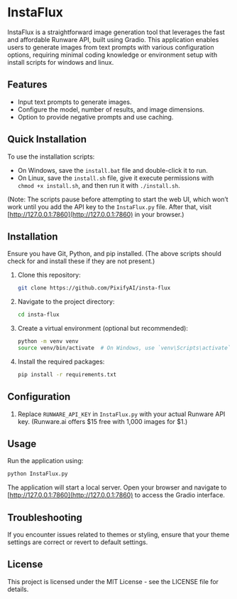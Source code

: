 # InstaFlux

InstaFlux is a straightforward image generation tool that leverages the fast and affordable Runware API, built using Gradio. This application enables users to generate images from text prompts with various configuration options, requiring minimal coding knowledge or environment setup with install scripts for windows and linux.

## Features

- Input text prompts to generate images.
- Configure the model, number of results, and image dimensions.
- Option to provide negative prompts and use caching.

## Quick Installation

To use the installation scripts:

- On Windows, save the `install.bat` file and double-click it to run.
- On Linux, save the `install.sh` file, give it execute permissions with `chmod +x install.sh`, and then run it with `./install.sh`.

(Note: The scripts pause before attempting to start the web UI, which won’t work until you add the API key to the `InstaFlux.py` file. After that, visit [http://127.0.0.1:7860](http://127.0.0.1:7860) in your browser.)

## Installation

Ensure you have Git, Python, and pip installed. (The above scripts should check for and install these if they are not present.)

1. Clone this repository:

    ```bash
    git clone https://github.com/PixifyAI/insta-flux
    ```

2. Navigate to the project directory:

    ```bash
    cd insta-flux
    ```

3. Create a virtual environment (optional but recommended):

    ```bash
    python -m venv venv
    source venv/bin/activate  # On Windows, use `venv\Scripts\activate`
    ```

4. Install the required packages:

    ```bash
    pip install -r requirements.txt
    ```

## Configuration

1. Replace `RUNWARE_API_KEY` in `InstaFlux.py` with your actual Runware API key. (Runware.ai offers $15 free with 1,000 images for $1.)

## Usage

Run the application using:

```bash
python InstaFlux.py
```

The application will start a local server. Open your browser and navigate to [http://127.0.0.1:7860](http://127.0.0.1:7860) to access the Gradio interface.

## Troubleshooting

If you encounter issues related to themes or styling, ensure that your theme settings are correct or revert to default settings.

## License

This project is licensed under the MIT License - see the LICENSE file for details.
